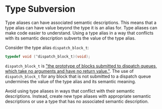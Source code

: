 # Type Subversion

Type aliases can have associated semantic descriptions. This means that a type alias can have value beyond the
type it is an alias for. Type aliases can make code easier to understand. Using a type alias in a way that
conflicts with its semantic description subverts the value of the type alias.

Consider the type alias `dispatch_block_t`:
```Objective-C
typedef void (^dispatch_block_t)(void);
```

`dispatch_block_t` is ["the prototype of blocks submitted to dispatch queues, which take no arguments and have no return value."](https://developer.apple.com/documentation/dispatch/dispatch_block_t?language=objc).
The use of `dispatch_block_t` for any block that is not submitted to a dispatch queue undermines the value of
the type alias and its semantic meaning.

Avoid using type aliases in ways that conflict with their semantic descriptions. Instead, create new type aliases
with appropriate semantic descriptions or use a type that has no associated semantic description.
